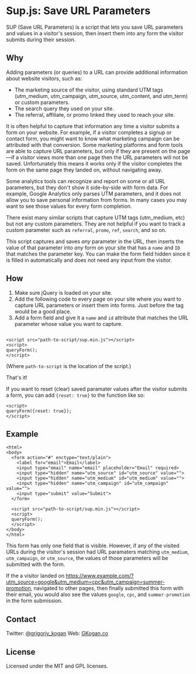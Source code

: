 # Sup.js: Save URL Parameters
SUP (Save URL Parameters) is a script that lets you save URL parameters and values in a visitor's session, then insert them into any form the visitor submits during their session.

## Why

Adding parameters (or queries) to a URL can provide additional information about website visitors, such as:

* The marketing source of the visitor, using standard UTM tags (utm_medium, utm_campaign, utm_source, utm_content, and utm_term) or custom parameters.
* The search query they used on your site.
* The referral, affiliate, or promo linked they used to reach your site.

It is often helpful to capture that information any time a visitor submits a form on your website. For example, if a visitor completes a signup or contact form, you might want to know what marketing campaign can be attributed with that conversion. Some marketing platforms and form tools are able to capture URL parameters, but only if they are present on the page&mdash;if a visitor views more than one page then the URL parameters will not be saved. Unfortunately this means it works only if the visitor completes the form on the same page they landed on, without navigating away.

Some analytics tools can recognize and report on some or all URL parameters, but they don't show it side-by-side with form data. For example, Google Analytics only parses UTM parameters, and it does not allow you to save personal information from forms. In many cases you may want to see those values for every form completion.

There exist many similar scripts that capture UTM tags (utm_medium, etc) but not any custom parameters. They are not helpful if you want to track a custom parameter such as `referral`, `promo`, `ref`, `search`, and so on.

This script captures and saves *any* parameter in the URL, then inserts the value of that parameter into *any* form on your site that has a `name` and `ID` that matches the parameter key. You can make the form field hidden since it is filled in automatically and does not need any input from the visitor.

## How

1. Make sure jQuery is loaded on your site.
2. Add the following code to every page on your site where you want to capture URL parameters or insert them into forms. Just before the </body> tag would be a good place.
3. Add a form field and give it a `name` and `id` attribute that matches the URL parameter whose value you want to capture.

```

<script src="path-to-script/sup.min.js"></script>
<script>
queryForm();
</script>

```

(Where `path-to-script` is the location of the script.)

That's it!

If you want to reset (clear) saved paramater values after the visitor submits a form, you can add `{reset: true}` to the function like so:

```
<script>
queryForm({reset: true});
</script>
```

## Example

```
<html>
<body>
  <form action="#" enctype="text/plain">
    <label for="email">Email</label>
    <input type="email" name="email" placeholder="Email" required>
    <input type="hidden" name="utm_source" id="utm_source" value="">
    <input type="hidden" name="utm_medium" id="utm_medium" value="">
    <input type="hidden" name="utm_campaign" id="utm_campaign" value="">
    <input type="submit" value="Submit">
  </form>

  <script src="path-to-script/sup.min.js"></script>
  <script>
  queryForm();
  </script>
</body>
</html>
```
This form has only one field that is visible. However, if any of the visited URLs during the visitor's session had URL paramaters matching `utm_medium`, `utm_campaign`, or `utm_source`, the values of those parameters will be submitted with the form.

If the a visitor landed on https://www.example.com/?utm_source=google&utm_medium=cpc&utm_campaign=summer-promotion, navigated to other pages, then finally submitted this form with their email, you would also see the values `google`, `cpc`, and `summer-promotion` in the form submission.

## Contact
Twitter: [@grigoriy_kogan](https://twitter.com/grigoriy_kogan)
Web: [GKogan.co](http://www.gkogan.co)

## License
Licensed under the MIT and GPL licenses.
